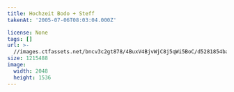 ```yaml
---
title: Hochzeit Bodo + Steff
takenAt: '2005-07-06T08:03:04.000Z'

license: None
tags: []
url: >-
  //images.ctfassets.net/bncv3c2gt878/4BuxV4BjvWjC8j5qWi5BoC/d5281854ba4a5df1bdbe56fed43800cb/hochzeit-bodo--steff_4559743351_o
size: 1215488
image:
  width: 2048
  height: 1536
---
```

